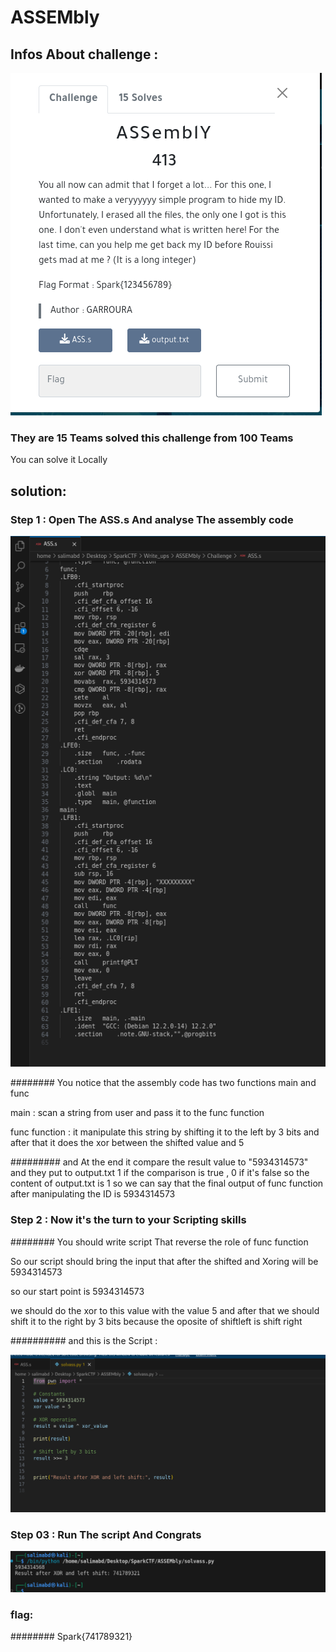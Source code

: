 # ASSEMbly	

## Infos About challenge : 

![](Screenshot/P1.png)

### They are 15 Teams solved this challenge from 100 Teams
You can solve it Locally


## solution:



### Step 1 : Open The ASS.s And analyse The assembly code 


![](Screenshot/P2.png)

######## You notice that the assembly code has two functions main and func 

main : scan a string from user and pass it to the func function 

func function : it manipulate this string by shifting it to the left by 3 bits and after that it does the xor between the shifted value and 5

######### and At the end it compare the result value to "5934314573" and they put to output.txt 1 if the comparison is true , 0 if it's false 
 so the content of output.txt is 1 so we can say that the final output of func function after manipulating the ID is 5934314573

### Step 2 : Now it's the turn to your Scripting skills 

######## You should write script That reverse the role of func function 

So our script should bring the input that after the shifted and Xoring will be 5934314573  

so our start point is 5934314573  

we should do the xor to this value with the value 5 and after that we should shift it to the right by 3 bits because the oposite of shiftleft is shift right 

########## and this is the Script : 


![](Screenshot/P3.png)



###  Step 03  : Run The script And Congrats  



![](Screenshot/P4.png)


### flag:

######## Spark{741789321}

